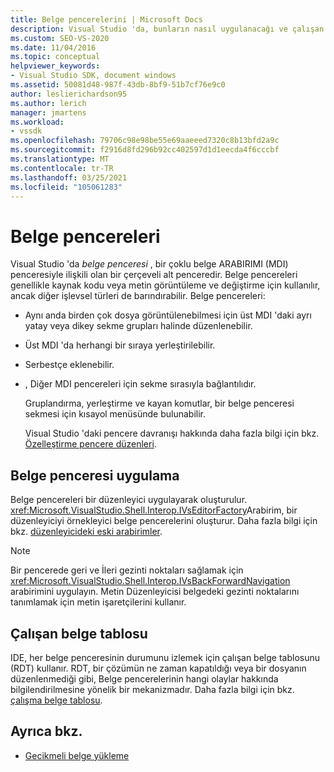 ```yaml
---
title: Belge pencerelerini | Microsoft Docs
description: Visual Studio 'da, bunların nasıl uygulanacağı ve çalışan belge tablosunun (RDT) durumlarını nasıl izlediği dahil olmak üzere belge pencereleri hakkında bilgi edinin.
ms.custom: SEO-VS-2020
ms.date: 11/04/2016
ms.topic: conceptual
helpviewer_keywords:
- Visual Studio SDK, document windows
ms.assetid: 50081d48-987f-43db-8bf9-51b7cf76e9c0
author: leslierichardson95
ms.author: lerich
manager: jmartens
ms.workload:
- vssdk
ms.openlocfilehash: 79706c98e98be55e69aaeeed7320c8b13bfd2a9c
ms.sourcegitcommit: f2916d8fd296b92cc402597d1d1eecda4f6cccbf
ms.translationtype: MT
ms.contentlocale: tr-TR
ms.lasthandoff: 03/25/2021
ms.locfileid: "105061283"
---
```

# <a name="document-windows"></a>Belge pencereleri
Visual Studio 'da *belge penceresi* , bir çoklu belge ARABIRIMI (MDI) penceresiyle ilişkili olan bir çerçeveli alt penceredir. Belge pencereleri genellikle kaynak kodu veya metin görüntüleme ve değiştirme için kullanılır, ancak diğer işlevsel türleri de barındırabilir. Belge pencereleri:

- Aynı anda birden çok dosya görüntülenebilmesi için üst MDI 'daki ayrı yatay veya dikey sekme grupları halinde düzenlenebilir.

- Üst MDI 'da herhangi bir sıraya yerleştirilebilir.

- Serbestçe eklenebilir.

- , Diğer MDI pencereleri için sekme sırasıyla bağlantılıdır.

  Gruplandırma, yerleştirme ve kayan komutlar, bir belge penceresi sekmesi için kısayol menüsünde bulunabilir.

  Visual Studio 'daki pencere davranışı hakkında daha fazla bilgi için bkz. [Özelleştirme pencere düzenleri](../../ide/customizing-window-layouts-in-visual-studio.md).

## <a name="document-window-implementation"></a>Belge penceresi uygulama
 Belge pencereleri bir düzenleyici uygulayarak oluşturulur. <xref:Microsoft.VisualStudio.Shell.Interop.IVsEditorFactory>Arabirim, bir düzenleyiciyi örnekleyici belge pencerelerini oluşturur. Daha fazla bilgi için bkz. [düzenleyicideki eski arabirimler](/previous-versions/visualstudio/visual-studio-2015/extensibility/legacy-interfaces-in-the-editor?preserve-view=true&view=vs-2015).

> [!NOTE]
> Bir pencerede geri ve İleri gezinti noktaları sağlamak için <xref:Microsoft.VisualStudio.Shell.Interop.IVsBackForwardNavigation> arabirimini uygulayın. Metin Düzenleyicisi belgedeki gezinti noktalarını tanımlamak için metin işaretçilerini kullanır.

## <a name="the-running-document-table"></a>Çalışan belge tablosu
 IDE, her belge penceresinin durumunu izlemek için çalışan belge tablosunu (RDT) kullanır. RDT, bir çözümün ne zaman kapatıldığı veya bir dosyanın düzenlenmediği gibi, Belge pencerelerinin hangi olaylar hakkında bilgilendirilmesine yönelik bir mekanizmadır. Daha fazla bilgi için bkz. [çalışma belge tablosu](../../extensibility/internals/running-document-table.md).

## <a name="see-also"></a>Ayrıca bkz.
- [Gecikmeli belge yükleme](../../extensibility/internals/delayed-document-loading.md)
